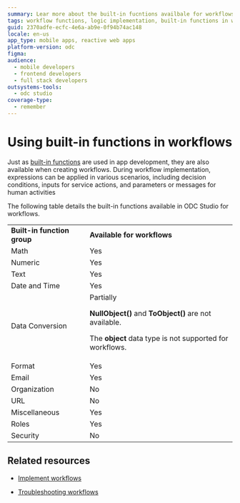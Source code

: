 ```yaml
---
summary: Lear more about the built-in fucntions availbale for workflows in ODC
tags: workflow functions, logic implementation, built-in functions in workflows, outsystems development, workflow development
guid: 2370adfe-ecfc-4e6a-ab9e-0f94b74ac148
locale: en-us
app_type: mobile apps, reactive web apps
platform-version: odc
figma:
audience:
  - mobile developers
  - frontend developers
  - full stack developers
outsystems-tools:
  - odc studio
coverage-type:
  - remember
---
```


# Using built-in functions in workflows

Just as [built-in functions](https://success.outsystems.com/documentation/11/reference/outsystems_language/logic/built_in_functions/) are used in app development, they are also available when creating workflows. During workflow implementation, expressions can be applied in various scenarios, including decision conditions, inputs for service actions, and parameters or messages for human activities

The following table details the built-in functions available in ODC Studio for workflows. 

|  |  |
| --- | --- |
| **Built-in function group** | **Available for workflows** |
| Math | Yes|
| Numeric | Yes  |
| Text  | Yes  |
| Date and Time| Yes |
| Data Conversion | Partially<p>**NullObject()** and **ToObject()** are not available.</p> <p> The **object** data type is not supported for workflows. </p>|
| Format  | Yes |
| Email| Yes |
| Organization | No |
| URL| No |
| Miscellaneous | Yes|
| Roles | Yes|
| Security| No |        

## Related resources

* [Implement workflows](using-workflows.md)

* [Troubleshooting workflows](troubleshooting-workflows.md)
